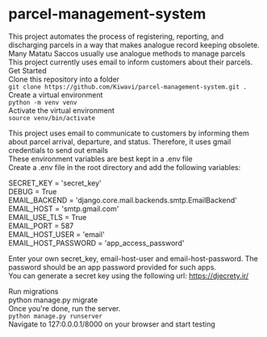 # parcel-management-system
This project automates the process of registering, reporting, and discharging parcels in a way that makes analogue record keeping obsolete.     
Many Matatu Saccos usually use analogue methods to manage parcels    
This project currently uses email to inform customers about their parcels.    
Get Started    
Clone this repository into a folder     
`git clone https://github.com/Kiwavi/parcel-management-system.git .`    
Create a virtual environment    
`python -m venv venv`    
Activate the virtual environment    
`source venv/bin/activate`    


This project uses email to communicate to customers by informing them about parcel arrival, departure, and status. Therefore, it uses gmail credentials to send out emails    
These environment variables are best kept in a .env file    
Create a .env file in the root directory and add the following variables:    

SECRET_KEY = 'secret_key'                                                                
DEBUG = True                                                                                                                                     
EMAIL_BACKEND = 'django.core.mail.backends.smtp.EmailBackend'                                                                                    
EMAIL_HOST = 'smtp.gmail.com'                                                                                                                    
EMAIL_USE_TLS = True                                                                                                                             
EMAIL_PORT = 587                                                                                                                                 
EMAIL_HOST_USER = 'email'                                                                                                          
EMAIL_HOST_PASSWORD = 'app_access_password'    

Enter your own secret_key, email-host-user and email-host-password. The password should be an app password provided for such apps.     
You can generate a secret key using the following url: https://djecrety.ir/    

Run migrations    
python manage.py migrate    
Once you're done, run the server.     
`python manage.py runserver`     
Navigate to 127:0.0.0.1/8000 on your browser and start testing    
